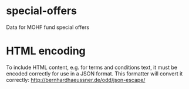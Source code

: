 # special-offers
Data for MOHF fund special offers

# HTML encoding
To include HTML content, e.g. for terms and conditions text, it must be encoded correctly for use in a JSON format.
This formatter will convert it correctly: http://bernhardhaeussner.de/odd/json-escape/
